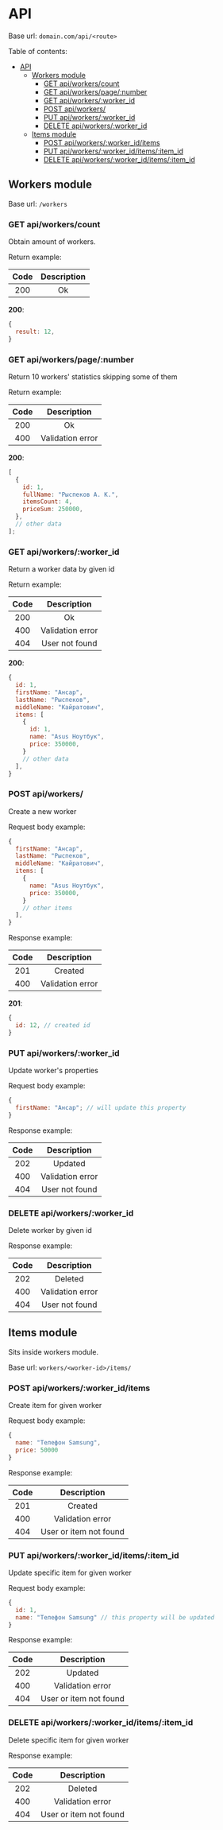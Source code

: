 # API

Base url: `domain.com/api/<route>`

Table of contents:

- [API](#api)
  - [Workers module](#workers-module)
    - [GET api/workers/count](#get-apiworkerscount)
    - [GET api/workers/page/:number](#get-apiworkerspagenumber)
    - [GET api/workers/:worker_id](#get-apiworkersworker_id)
    - [POST api/workers/](#post-apiworkers)
    - [PUT api/workers/:worker_id](#put-apiworkersworker_id)
    - [DELETE api/workers/:worker_id](#delete-apiworkersworker_id)
  - [Items module](#items-module)
    - [POST api/workers/:worker_id/items](#post-apiworkersworker_iditems)
    - [PUT api/workers/:worker_id/items/:item_id](#put-apiworkersworker_iditemsitem_id)
    - [DELETE api/workers/:worker_id/items/:item_id](#delete-apiworkersworker_iditemsitem_id)

## Workers module

Base url: `/workers`

### GET api/workers/count

Obtain amount of workers.

Return example:

| Code | Description |
| :--: | :---------: |
| 200  |     Ok      |

**200**:

```js
{
  result: 12,
}
```

### GET api/workers/page/:number

Return 10 workers' statistics skipping some of them

Return example:

| Code |   Description    |
| :--: | :--------------: |
| 200  |        Ok        |
| 400  | Validation error |

**200**:

```js
[
  {
    id: 1,
    fullName: "Рыспеков А. К.",
    itemsCount: 4,
    priceSum: 250000,
  },
  // other data
];
```

### GET api/workers/:worker_id

Return a worker data by given id

Return example:

| Code |   Description    |
| :--: | :--------------: |
| 200  |        Ok        |
| 400  | Validation error |
| 404  |  User not found  |

**200**:

```js
{
  id: 1,
  firstName: "Ансар",
  lastName: "Рыспеков",
  middleName: "Кайратович",
  items: [
    {
      id: 1,
      name: "Asus Ноутбук",
      price: 350000,
    }
    // other data
  ],
}
```

### POST api/workers/

Create a new worker

Request body example:

```js
{
  firstName: "Ансар",
  lastName: "Рыспеков",
  middleName: "Кайратович",
  items: [
    {
      name: "Asus Ноутбук",
      price: 350000,
    }
    // other items
  ],
}
```

Response example:

| Code |   Description    |
| :--: | :--------------: |
| 201  |     Created      |
| 400  | Validation error |

**201**:

```js
{
  id: 12, // created id
}
```

### PUT api/workers/:worker_id

Update worker's properties

Request body example:

```js
{
  firstName: "Ансар"; // will update this property
}
```

Response example:

| Code |   Description    |
| :--: | :--------------: |
| 202  |     Updated      |
| 400  | Validation error |
| 404  |  User not found  |

### DELETE api/workers/:worker_id

Delete worker by given id

Response example:

| Code |   Description    |
| :--: | :--------------: |
| 202  |     Deleted      |
| 400  | Validation error |
| 404  |  User not found  |

## Items module

Sits inside workers module.

Base url: `workers/<worker-id>/items/`

### POST api/workers/:worker_id/items

Create item for given worker

Request body example:

```js
{
  name: "Телефон Samsung",
  price: 50000
}
```

Response example:

| Code |      Description       |
| :--: | :--------------------: |
| 201  |        Created         |
| 400  |    Validation error    |
| 404  | User or item not found |

### PUT api/workers/:worker_id/items/:item_id

Update specific item for given worker

Request body example:

```js
{
  id: 1,
  name: "Телефон Samsung" // this property will be updated
}
```

Response example:

| Code |      Description       |
| :--: | :--------------------: |
| 202  |        Updated         |
| 400  |    Validation error    |
| 404  | User or item not found |

### DELETE api/workers/:worker_id/items/:item_id

Delete specific item for given worker

Response example:

| Code |      Description       |
| :--: | :--------------------: |
| 202  |        Deleted         |
| 400  |    Validation error    |
| 404  | User or item not found |
